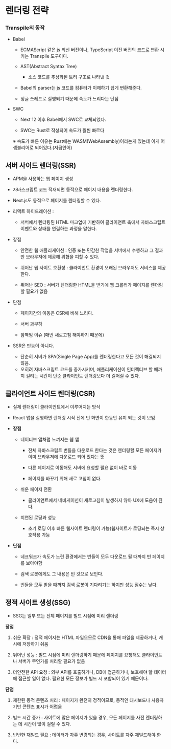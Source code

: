 # 렌더링 전략

### Transpile의 동작

- Babel

    - ECMAScript 같은 js 최신 버전이나, TypeScript 이전 버전의 코드로 변환 시키는 Transpile 도구이다.

    - AST(Abstract Syntax Tree)

        - 소스 코드를 추상화된 트리 구조로 나타낸 것

    - Babel의 parser는 js 코드를 컴퓨터가 이해하기 쉽게 변환해준다.

    - 싱글 쓰레드로 실행되기 때문에 속도가 느리다는 단점

- SWC

    - Next 12 이후 Babel에서 SWC로 교체되었다.

    - SWC는 Rust로 작성되어 속도가 훨씬 빠르다

    ※ 속도가 빠른 이유는 Rust에는 WASM(WebAssembly)이라는게 있는데 이게 어셈블리어로 되어있다.(저급언어)

## 서버 사이드 렌더링(SSR)

- APM을 사용하는 웹 페이지 생성

- 자바스크립트 코드 적재되면 동적으로 페이지 내용을 렌더링한다.

- Next.js도 동적으로 페이지를 렌더링할 수 있다.

- 리액트 하이드레이션 : 

    - 서버에서 렌더링된 HTML 마크업에 기반하여  클라이언트 측에서 자바스크립트 이벤트와 상태를 연결하는 과정을 말한다.

- 장점

    - 안전한 웹 애플리케이션 : 인증 또는 민감한 작업을 서버에서 수행하고 그 결과만 브라우저에 제공해 위협을 피할 수 있다.

    - 뛰어난 웹 사이트 호환성 : 클라이언트 환경이 오래된 브라우저도 서비스를 제공한다.

    - 뛰어난 SEO : 서버가 렌더링한 HTML을 받기에 웹 크롤러가 페이지를 렌더링할 필요가 없음

- 단점

    - 페이지간의 이동은 CSR에 비해 느리다.

    - 서버 과부하

    - 깜빡임 이슈 (매번 새로고침 해야하기 때문에)

- SSR은 만능이 아니다.

    - 단순히 서버가 SPA(Single Page App)를 렌더링한다고 모든 것이 해결되지 않음. 
    - 오히려 자바스크립트 코드를 증가시키며, 애플리케이션이 인터렉티브 할 때까지 걸리는 시간이 단순 클라이언트 렌더링보다 더 길어질 수 있다.

## 클라이언트 사이드 렌더링(CSR)

- 실제 렌더링이 클라이언트에서 이루어지는 방식

- React 앱을 실행하면 렌더링 시작 전에 빈 화면이 한동안 유지 되는 것이 보임

- **장점**

    - 네이티브 앱처럼 느껴지는 웹 앱

        - 전체 자바스크립트 번들을 다운로드 한다는 것은 렌더링할 모든 페이지가 이미 브라우저에 다운로드 되어 있다는 뜻

        - 다른 페이지로 이동해도 서버에 요청할 필요 없이 바로 이동

        - 페이지를 바꾸기 위해 새로 고침이 없다.
    
    - 쉬운 페이지 전환

        - 클라이언트에서 네비게이션이 새로고침이 발생하지 않아 UX에 도움이 된다.

    - 지연된 로딩과 성능

        - 초기 로딩 이후 빠른 웹사이트 렌더링이 가능(웹사이트가 로딩되는 즉시 상호작용 가능

- **단점**

    - 네크워크가 속도가 느린 환경에서는 번들이 모두 다운로드 될 때까지 빈 페이지를 보아야함

    - 검색 로봇에게도 그 내용은 빈 것으로 보인다.

    - 번들을 모두 받을 때까지 검색 로봇이 기다리기는 하지만 성능 점수는 낮다.


## 정적 사이트 생성(SSG)

- SSG는 일부 또는 전체 페이지를 빌드 시점에 미리 렌더링

**장점**

1. 쉬운 확장 : 정적 페이지는 HTML 파일으므로 CDN을 통해 파일을 제공하거나, 캐시에 저장하기 쉬움

2. 뛰어난 성능 : 빌드 시점에 미리 렌더링하기 때문에 페이지를 요청해도 클라이언트나 서버가 무언가를 처리할 필요가 없음

3. 더안전한 API 요청 : 외부 API를 호출하거나, DB에 접근하거나, 보호해야 할 데이터에 접근할 일이 없다.
필요한 모든 정보가 빌드 시 포함되어 있기 때문이다.

**단점**

1. 제한된 동적 콘텐츠 처리 : 페이지가 완전히 정적이므로, 동적인 대시보드나 사용자 기반 콘텐츠 표시가 어렵움

2. 빌드 시간 증가 : 사이트에 많은 페이지가 있을 경우, 모든 페이지를 사전 렌더링하는 데 시간이 많이 걸릴 수 있다.

3. 빈번한 재빌드 필요 : 데이터가 자주 변경되는 경우, 사이트를 자주 재빌드해야 한다.
